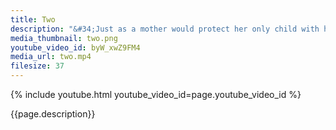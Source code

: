 ```yaml
---
title: Two
description: "&#34;Just as a mother would protect her only child with her life, even so let one cultivate a boundless love towards all beings.&#34; -- Buddha"
media_thumbnail: two.png
youtube_video_id: byW_xwZ9FM4
media_url: two.mp4
filesize: 37
---
```


{% include youtube.html youtube_video_id=page.youtube_video_id %}

<div class="buddha_quote">{{page.description}}</div>
